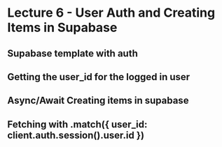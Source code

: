 # Lecture 6 - User Auth and Creating Items in Supabase

## Supabase template with auth

## Getting the user_id for the logged in user

## Async/Await Creating items in supabase

## Fetching with .match({ user_id: client.auth.session().user.id })